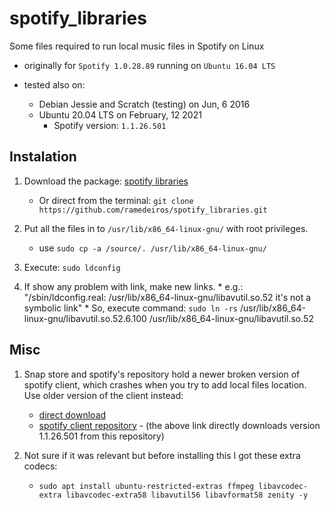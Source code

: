 # spotify_libraries
Some files required to run local music files in Spotify on Linux

* originally for `Spotify 1.0.28.89` running on `Ubuntu 16.04 LTS`

* tested also on:
   * Debian Jessie and Scratch (testing) on Jun, 6 2016
   * Ubuntu 20.04 LTS on February, 12 2021
      * Spotify version: `1.1.26.501`

## Instalation

1. Download the package: [spotify libraries][libs]
    * Or direct from the terminal: `git clone https://github.com/ramedeiros/spotify_libraries.git`


1. Put all the files in to `/usr/lib/x86_64-linux-gnu/` with root privileges.
    * use `sudo cp -a /source/. /usr/lib/x86_64-linux-gnu/`  

1. Execute: `sudo ldconfig`

1. If show any problem with link, make new links.
        * e.g.: "/sbin/ldconfig.real: /usr/lib/x86_64-linux-gnu/libavutil.so.52 it's not a symbolic link"
        * So, execute command: `sudo ln -rs` /usr/lib/x86_64-linux-gnu/libavutil.so.52.6.100 /usr/lib/x86_64-linux-gnu/libavutil.so.52
  
## Misc
1. Snap store and spotify's repository hold a newer broken version of spotify client, which crashes when you try to add local files location. Use older version of the client instead:
   * [direct download][client_download]
   * [spotify client repository][client]  - (the above link directly downloads version 1.1.26.501 from this repository) 
   

1. Not sure if it was relevant but before installing this I got these extra codecs:
   * `sudo apt install ubuntu-restricted-extras ffmpeg libavcodec-extra libavcodec-extra58 libavutil56 libavformat58 zenity -y`

[client_download]:         https://repository-origin.spotify.com/pool/non-free/s/spotify-client/spotify-client_1.1.26.501.gbe11e53b-15_amd64.deb      "older spotify client download"
[client]:                  https://repository-origin.spotify.com/pool/non-free/s/spotify-client/         "repository with older versions of the client"
[libs]:                    https://github.com/ramedeiros/spotify_libraries/archive/master.zip            "spotify libraries (master branch of this repository)"
